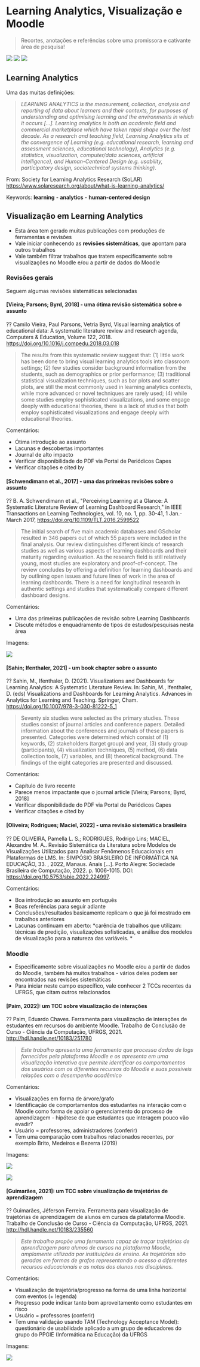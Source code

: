 <!--
author:   Andrea Charão

email:    andrea@inf.ufsm.br

version:  0.0.1

language: PT-BR

narrator: Brazilian Portuguese Female

comment:  Referências comentadas sobre Learning Analytics, Visualization, Moodle

-->

<!--
nvm use v10.23.0
liascript-devserver --input README.md --port 3001 --live
-->


# Learning Analytics, Visualização e Moodle

> Recortes, anotações e referências sobre uma promissora e cativante área de pesquisa!

![](img/ieee-2016-img-008.png) ![](img/guimaraes-2021-img-020.png) ![](img/paim-2022-img-033.png)


## Learning Analytics

Uma das muitas definições:



> *LEARNING ANALYTICS is the measurement, collection, analysis and reporting of data about learners and their contexts, for purposes of understanding and optimising learning and the environments in which it occurs [...]. Learning analytics is both an academic field and commercial marketplace which have taken rapid shape over the last decade. As a research and teaching field, Learning Analytics sits at the convergence of Learning (e.g. educational research, learning and assessment sciences, educational technology), Analytics (e.g. statistics, visualization, computer/data sciences, artificial intelligence), and Human-Centered Design (e.g. usability, participatory design, sociotechnical systems thinking)*.

From:  Society for Learning Analytics Research (SoLAR) https://www.solaresearch.org/about/what-is-learning-analytics/

Keywords: **learning** - **analytics** - **human-centered design**

## Visualização em Learning Analytics


- Esta área tem gerado muitas publicações com produções de ferramentas e revisões
- Vale iniciar conhecendo as **revisões sistemáticas**, que apontam para outros trabalhos
- Vale também filtrar trabalhos que tratem especificamente sobre visualizações no Moodle e/ou a partir de dados do Moodle

### Revisões gerais

Seguem algumas revisões sistemáticas selecionadas 

#### [Vieira; Parsons; Byrd, 2018] - uma ótima revisão sistemática sobre o assunto

??[](https://doi.org/10.1016/j.compedu.2018.03.018)
Camilo Vieira, Paul Parsons, Vetria Byrd, Visual learning analytics of educational data: A systematic literature review and research agenda, Computers & Education, Volume 122, 2018. https://doi.org/10.1016/j.compedu.2018.03.018


> The results from this systematic review suggest that: (1) little work has been done to bring visual learning analytics tools into classroom settings; (2) few studies consider background information from the students, such as demographics or prior performance; (3) traditional statistical visualization techniques, such as bar plots and scatter plots, are still the most commonly used in learning analytics contexts, while more advanced or novel techniques are rarely used; (4) while some studies employ sophisticated visualizations, and some engage deeply with educational theories, there is a lack of studies that both employ sophisticated visualizations and engage deeply with educational theories.

Comentários:

- Ótima introdução ao assunto
- Lacunas e descobertas importantes
- Journal de alto impacto
- Verificar disponibilidade do PDF via Portal de Periódicos Capes
- Verificar citações e cited by



#### [Schwendimann et al., 2017] - uma das primeiras revisões sobre o assunto

??[](https://doi.org/10.1109/TLT.2016.2599522)
B. A. Schwendimann et al., "Perceiving Learning at a Glance: A Systematic Literature Review of Learning Dashboard Research," in IEEE Transactions on Learning Technologies, vol. 10, no. 1, pp. 30-41, 1 Jan.-March 2017, https://doi.org/10.1109/TLT.2016.2599522

> The initial search of five main academic databases and GScholar resulted in 346 papers out of which 55 papers were included in the final analysis. Our review distinguishes different kinds of research studies as well as various aspects of learning dashboards and their maturity regarding evaluation. As the research field is still relatively young, most studies are exploratory and proof-of-concept. The review concludes by offering a definition for learning dashboards and by outlining open issues and future lines of work in the area of learning dashboards. There is a need for longitudinal research in authentic settings and studies that systematically compare different dashboard designs.

Comentários:

- Uma das primeiras publicações de revisão sobre Learning Dashboards
- Discute métodos e enquadramento de tipos de estudos/pesquisas nesta área


Imagens:

![](img/ieee-2016-img-008.png)


#### [Sahin; Ifenthaler, 2021] - um book chapter sobre o assunto

??[](https://link.springer.com/chapter/10.1007/978-3-030-81222-5_1)
Sahin, M., Ifenthaler, D. (2021). Visualizations and Dashboards for Learning Analytics: A Systematic Literature Review. In: Sahin, M., Ifenthaler, D. (eds) Visualizations and Dashboards for Learning Analytics. Advances in Analytics for Learning and Teaching. Springer, Cham. https://doi.org/10.1007/978-3-030-81222-5_1

> Seventy six studies were selected as the primary studies. These studies consist of journal articles and conference papers. Detailed information about the conferences and journals of these papers is presented. Categories were determined which consist of (1) keywords, (2) stakeholders (target group) and year, (3) study group (participants), (4) visualization techniques, (5) method, (6) data collection tools, (7) variables, and (8) theoretical background. The findings of the eight categories are presented and discussed.

Comentários:

- Capítulo de livro recente
- Parece menos impactante que o journal article [Vieira; Parsons; Byrd, 2018]
- Verificar disponibilidade do PDF via Portal de Periódicos Capes
- Verificar citações e cited by


#### [Oliveira; Rodrigues; Maciel, 2022] - uma revisão sistemática brasileira

   

??[](https://doi.org/10.5753/sbie.2022.224997)
DE OLIVEIRA, Pamella L. S.; RODRIGUES, Rodrigo Lins; MACIEL, Alexandre M. A.. Revisão Sistemática da Literatura sobre Modelos de Visualizações Utilizados para Analisar Fenômenos Educacionais em Plataformas de LMS. In: SIMPÓSIO BRASILEIRO DE INFORMÁTICA NA EDUCAÇÃO, 33. , 2022, Manaus. Anais [...]. Porto Alegre: Sociedade Brasileira de Computação, 2022. p. 1006-1015. DOI: https://doi.org/10.5753/sbie.2022.224997. 

Comentários:

- Boa introdução ao assunto em português
- Boas referências para seguir adiante
- Conclusões/resultados basicamente replicam o que já foi mostrado em trabalhos anteriores
- Lacunas continuam em aberto: *carência de trabalhos que utilizam: técnicas de predição, visualizações sofisticadas, e análise dos modelos de visualização para a natureza das variáveis. *


### Moodle

- Especificamente sobre visualizações no Moodle e/ou a partir de dados do Moodle, também há muitos trabalhos - vários deles podem ser encontrados nas revisões sistemáticas
- Para iniciar neste campo específico, vale conhecer 2 TCCs recentes da UFRGS, que citam outros relacionados

#### [Paim, 2022]: um TCC sobre visualização de interações

??[](https://www.lume.ufrgs.br/handle/10183/251780)
Paim, Eduardo Chaves. Ferramenta para visualização de interações de estudantes em recursos do ambiente Moodle. Trabalho de Conclusão de Curso - Ciência da Computação, UFRGS, 2021. http://hdl.handle.net/10183/251780

> *Este trabalho apresenta uma ferramenta que processa dados de logs fornecidos pela plataforma Moodle e os apresenta em uma visualização interativa que permite identificar os comportamentos dos usuários com os diferentes recursos do Moodle e suas possíveis relações com o desempenho acadêmico* 

Comentários:

- Visualizações em forma de árvore/grafo
- Identificação de comportamentos dos estudantes na interação com o Moodle como forma de apoiar o gerenciamento do processo de aprendizagem - hipótese de que estudantes que interagem pouco vão evadir?
- Usuário = professores, administradores (conferir)
- Tem uma comparação com trabalhos relacionados recentes, por exemplo Brito, Medeiros e Bezerra (2019)

Imagens:

![](img/paim-2022-img-031.png) 

![](img/paim-2022-img-033.png) 



#### [Guimarães, 2021]: um TCC sobre visualização de trajetórias de aprendizagem

??[](https://www.lume.ufrgs.br/handle/10183/235560)
Guimarães, Jéferson Ferreira. Ferramenta para visualização de trajetórias de aprendizagem de alunos em cursos da plataforma Moodle. Trabalho de Conclusão de Curso - Ciência da Computação, UFRGS, 2021. http://hdl.handle.net/10183/235560

>  *Este trabalho propõe uma ferramenta capaz de traçar trajetórias de aprendizagem para alunos de cursos na plataforma Moodle, amplamente utilizada por instituições de ensino. As trajetórias são geradas em formas de grafos representando o acesso a diferentes recursos educacionais e as notas dos alunos nas disciplinas.* 


Comentários:

- Visualização de trajetória/progresso na forma de uma linha horizontal com eventos (+ legenda)
- Progresso pode indicar tanto bom aproveitamento como estudantes em risco
- Usuário = professores (conferir)
- Tem uma validação usando TAM (Technology Acceptance Model): questionário de usabilidade aplicado a um grupo de educadores do grupo do PPGIE (Informática na Educação) da UFRGS

Imagens:

![](img/guimaraes-2021-img-020.png) 